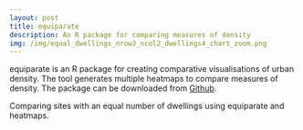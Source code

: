```yaml
---
layout: post
title: equiparate
description: An R package for comparing measures of density
img: /img/equal_dwellings_nrow3_ncol2_dwellings4_chart_zoom.png
---
```


equiparate is an R package for creating comparative visualisations of urban density. The tool generates multiple heatmaps to compare measures of density. The package can be downloaded from <a href="https://github.com/lbuk/equiparate">Github</a>.

<div class="col">
	<img class="col" src="{{ site.baseurl }}/img/equal_dwellings_nrow3_ncol2_dwellings4_chart.png" alt="" title=""/>
</div>

<div class="col three caption">
	Comparing sites with an equal number of dwellings using equiparate and heatmaps.
</div>
